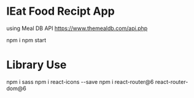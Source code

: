 # IEat Food Recipt App

using Meal DB API
https://www.themealdb.com/api.php

npm i
npm start

# Library Use

npm i sass
npm i react-icons --save
npm i react-router@6 react-router-dom@6